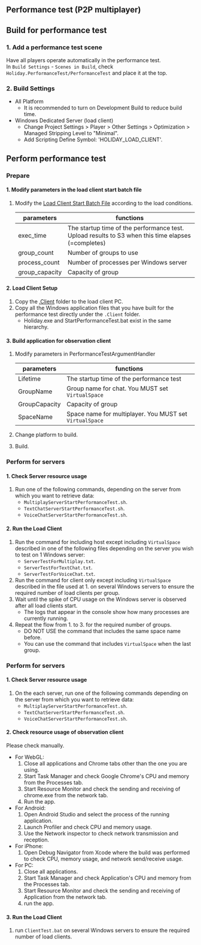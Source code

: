 ## Performance test (P2P multiplayer)
## Build for performance test
### 1. Add a performance test scene
Have all players operate automatically in the performance test.  
In `Build Settings` - `Scenes in Build`, check `Holiday.PerformanceTest/PerformanceTest` and place it at the top.
### 2. Build Settings
- All Platform
  - It is recommended to turn on Development Build to reduce build time.
- Windows Dedicated Server (load client)
  - Change Project Settings > Player > Other Settings > Optimization > Managed Stripping Level to "Minimal".
  - Add Scripting Define Symbol: 'HOLIDAY_LOAD_CLIENT'.

## Perform performance test
### Prepare
#### 1. Modify parameters in the load client start batch file
1. Modify the [Load Client Start Batch File](.Client/StartPerformanceTest.bat) according to the load conditions.

    | parameters | functions |
    |--|--|
    | exec_time | The startup time of the performance test. Upload results to S3 when this time elapses (=completes) |
    | group_count | Number of groups to use |
    | process_count | Number of processes per Windows server |
    | group_capacity | Capacity of group |

#### 2. Load Client Setup
1. Copy the [.Client](.Client/) folder to the load client PC.
1. Copy all the Windows application files that you have built for the performance test directly under the `.Client` folder.
    - Holiday.exe and StartPerformanceTest.bat exist in the same hierarchy.
  
#### 3. Build application for observation client
1. Modify parameters in PerformanceTestArgumentHandler

    | parameters | functions |
    |--|--|
    | Lifetime | The startup time of the performance test |
    | GroupName | Group name for chat. You MUST set `VirtualSpace` |
    | GroupCapacity | Capacity of group |
    | SpaceName | Space name for multiplayer. You MUST set `VirtualSpace` |

1. Change platform to build.
1. Build.

### Perform for servers
#### 1. Check Server resource usage
1. Run one of the following commands, depending on the server from which you want to retrieve data:
    - `MultiplayServerStartPerformanceTest.sh`.
    - `TextChatServerStartPerformanceTest.sh`.
    - `VoiceChatServerStartPerformanceTest.sh`.

#### 2. Run the Load Client
1. Run the command for including host except including `VirtualSpace` described in one of the following files depending on the server you wish to test on 1 Windows server:
    - `ServerTestForMultiplay.txt`.
    - `ServerTestForTextChat.txt`.
    - `ServerTestForVoiceChat.txt`.
1. Run the command for client only except including `VirtualSpace` described in the file used at 1. on several Windows servers to ensure the required number of load clients per group.
1. Wait until the spike of CPU usage on the Windows server is observed after all load clients start.
    - The logs that appear in the console show how many processes are currently running.
1. Repeat the flow from 1. to 3. for the required number of groups.
    - DO NOT USE the command that includes the same space name before.
    - You can use the command that includes `VirtualSpace` when the last group.

### Perform for servers
#### 1. Check Server resource usage
1. On the each server, run one of the following commands depending on the server from which you want to retrieve data:
    - `MultiplayServerStartPerformanceTest.sh`.
    - `TextChatServerStartPerformanceTest.sh`.
    - `VoiceChatServerStartPerformanceTest.sh`.

#### 2. Check resource usage of observation client
Please check manually.
- For WebGL:
    1. Close all applications and Chrome tabs other than the one you are using.
    1. Start Task Manager and check Google Chrome's CPU and memory from the Processes tab.
    1. Start Resource Monitor and check the sending and receiving of chrome.exe from the network tab.
    1. Run the app.
- For Android:
    1. Open Android Studio and select the process of the running application.
    1. Launch Profiler and check CPU and memory usage.
    1. Use the Network inspector to check network transmission and reception.
- For iPhone:
    1. Open Debug Navigator from Xcode where the build was performed to check CPU, memory usage, and network send/receive usage.
- For PC:
    1. Close all applications.
    1. Start Task Manager and check Application's CPU and memory from the Processes tab.
    1. Start Resource Monitor and check the sending and receiving of Application from the network tab.
    1. run the app.

#### 3. Run the Load Client
1. run `ClientTest.bat` on several Windows servers to ensure the required number of load clients.

